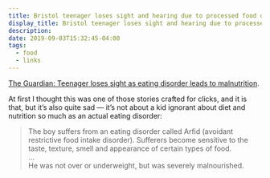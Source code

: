 ```yaml
---
title: Bristol teenager loses sight and hearing due to processed food diet
display_title: Bristol teenager loses sight and hearing due to processed food diet
description: 
date: 2019-09-03T15:32:45-04:00
tags:
  - food
  - links
---
```

[The Guardian: Teenager loses sight as eating disorder leads to malnutrition](https://www.theguardian.com/lifeandstyle/2019/sep/03/british-teenager-loses-sight-and-hearing-due-to-processed-food-diet).

At first I thought this was one of those stories crafted for clicks, and it is that, but it’s also quite sad — it’s not about a kid ignorant about diet and nutrition so much as an actual eating disorder:

> The boy suffers from an eating disorder called Arfid (avoidant restrictive food intake disorder). Sufferers become sensitive to the taste, texture, smell and appearance of certain types of food.  
> …  
> He was not over or underweight, but was severely malnourished.
